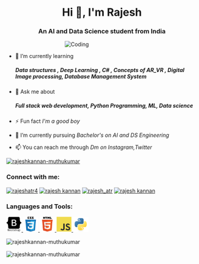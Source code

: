 <h1 align="center">Hi 👋, I'm Rajesh</h1>
<h3 align="center">An AI and Data Science student from India</h3>
<img align="right" alt="Coding" width="350"src="https://d1m75rqqgidzqn.cloudfront.net/wp-data/2020/03/04123059/business-and-ai-technology-vector-id1192241804-1.jpg">
<br>

- 🌱 I’m currently learning <h5> Data structures , Deep Learning , C# , Concepts of AR_VR , Digital Image processing, Database Management System </h5>

- 💬 Ask me about <h5> Full stack web development, Python Programming, ML, Data science </h5>

- ⚡ Fun fact *I'm a good boy*
- 🔭 I’m currently pursuing *Bachelor's on AI and DS Engineering*
- 📫 You can reach me through *Dm on Instagram,Twitter*
<p align="left"> <a href="https://github.com/ryo-ma/github-profile-trophy"><img src="https://github-profile-trophy.vercel.app/?username=rajeshkannan-muthukumar" alt="rajeshkannan-muthukumar" /></a> </p>

<h3 align="left">Connect with me:</h3>
<p align="left">
<a href="https://twitter.com/rajeshatr4" target="blank"><img align="center" src="https://raw.githubusercontent.com/rahuldkjain/github-profile-readme-generator/master/src/images/icons/Social/twitter.svg" alt="rajeshatr4" height="30" width="40" /></a>
<a href="https://www.linkedin.com/in/rajesh-kannan-8b195a225/" target="blank"><img align="center" src="https://raw.githubusercontent.com/rahuldkjain/github-profile-readme-generator/master/src/images/icons/Social/linked-in-alt.svg" alt="rajesh kannan" height="30" width="40" /></a>
<a href="https://instagram.com/rajesh_atr" target="blank"><img align="center" src="https://raw.githubusercontent.com/rahuldkjain/github-profile-readme-generator/master/src/images/icons/Social/instagram.svg" alt="rajesh_atr" height="30" width="40" /></a>
<a href="https://www.youtube.com/channel/UCPrayd6GYtCyYCP0SUl_rlQ" target="blank"><img align="center" src="https://raw.githubusercontent.com/rahuldkjain/github-profile-readme-generator/master/src/images/icons/Social/youtube.svg" alt="rajesh kannan" height="30" width="40" /></a>
</p>

<h3 align="left">Languages and Tools:</h3>
<p align="left"> <a href="https://getbootstrap.com" target="_blank" rel="noreferrer"> <img src="https://raw.githubusercontent.com/devicons/devicon/master/icons/bootstrap/bootstrap-plain-wordmark.svg" alt="bootstrap" width="40" height="40"/> </a> <a href="https://www.w3schools.com/css/" target="_blank" rel="noreferrer"> <img src="https://raw.githubusercontent.com/devicons/devicon/master/icons/css3/css3-original-wordmark.svg" alt="css3" width="40" height="40"/> </a>  </a> <a href="https://www.w3.org/html/" target="_blank" rel="noreferrer"> <img src="https://raw.githubusercontent.com/devicons/devicon/master/icons/html5/html5-original-wordmark.svg" alt="html5" width="40" height="40"/> </a> <a href="https://developer.mozilla.org/en-US/docs/Web/JavaScript" target="_blank" rel="noreferrer"> <img src="https://raw.githubusercontent.com/devicons/devicon/master/icons/javascript/javascript-original.svg" alt="javascript" width="40" height="40"/> </a> <a href="https://www.python.org" target="_blank" rel="noreferrer"> <img src="https://raw.githubusercontent.com/devicons/devicon/master/icons/python/python-original.svg" alt="python" width="40" height="40"/> </a> </p>

<p><img align="center" src="https://github-readme-stats.vercel.app/api/top-langs?username=rajeshkannan-muthukumar&show_icons=true&locale=en&layout=compact" alt="rajeshkannan-muthukumar" /></p>

<p><img align="center" src="https://github-readme-streak-stats.herokuapp.com/?user=rajeshkannan-muthukumar&" alt="rajeshkannan-muthukumar" /></p>
